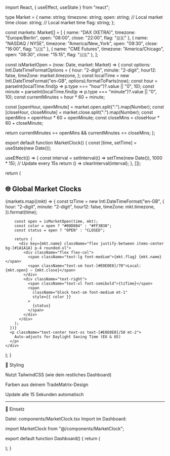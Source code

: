 import React, { useEffect, useState } from "react";

type Market = {
  name: string;
  timezone: string;
  open: string;   // Local market time
  close: string;  // Local market time
  flag: string;
};

const markets: Market[] = [
  { name: "DAX (XETRA)", timezone: "Europe/Berlin", open: "08:00", close: "22:00", flag: "🇩🇪" },
  { name: "NASDAQ / NYSE", timezone: "America/New_York", open: "09:30", close: "16:00", flag: "🇺🇸" },
  { name: "CME Futures", timezone: "America/Chicago", open: "08:30", close: "15:15", flag: "🇺🇸" },
];

const isMarketOpen = (now: Date, market: Market) => {
  const options: Intl.DateTimeFormatOptions = {
    hour: "2-digit",
    minute: "2-digit",
    hour12: false,
    timeZone: market.timezone,
  };
  const localTime = new Intl.DateTimeFormat("en-GB", options).formatToParts(now);
  const hour = parseInt(localTime.find(p => p.type === "hour")?.value || "0", 10);
  const minute = parseInt(localTime.find(p => p.type === "minute")?.value || "0", 10);
  const currentMinutes = hour * 60 + minute;

  const [openHour, openMinute] = market.open.split(":").map(Number);
  const [closeHour, closeMinute] = market.close.split(":").map(Number);
  const openMins = openHour * 60 + openMinute;
  const closeMins = closeHour * 60 + closeMinute;

  return currentMinutes >= openMins && currentMinutes <= closeMins;
};

export default function MarketClock() {
  const [time, setTime] = useState(new Date());

  useEffect(() => {
    const interval = setInterval(() => setTime(new Date()), 1000 * 15); // Update every 15s
    return () => clearInterval(interval);
  }, []);

  return (
    <div className="bg-[#0C0C0C] text-[#E0E0E0] p-6 rounded-2xl shadow-lg grid gap-4 w-full max-w-2xl">
      <h2 className="text-xl font-semibold text-[#0070F3] text-center">🌐 Global Market Clocks</h2>
      {markets.map((mkt) => {
        const tzTime = new Intl.DateTimeFormat("en-GB", {
          hour: "2-digit",
          minute: "2-digit",
          hour12: false,
          timeZone: mkt.timezone,
        }).format(time);

        const open = isMarketOpen(time, mkt);
        const color = open ? "#00D084" : "#FF3B30";
        const status = open ? "OPEN" : "CLOSED";

        return (
          <div key={mkt.name} className="flex justify-between items-center bg-[#1A1A1A] p-4 rounded-xl">
            <div className="flex flex-col">
              <span className="text-lg font-medium">{mkt.flag} {mkt.name}</span>
              <span className="text-sm text-[#E0E0E0]/70">Local: {mkt.open} – {mkt.close}</span>
            </div>
            <div className="text-right">
              <span className="text-xl font-semibold">{tzTime}</span>
              <span
                className="block text-sm font-medium mt-1"
                style={{ color }}
              >
                {status}
              </span>
            </div>
          </div>
        );
      })}
      <p className="text-center text-xs text-[#E0E0E0]/50 mt-2">
        Auto-adjusts for Daylight Saving Time (EU & US)
      </p>
    </div>
  );
}




💅 Styling

Nutzt TailwindCSS (wie dein restliches Dashboard)

Farben aus deinem TradeMatrix-Design

Update alle 15 Sekunden automatisch



---

🚀 Einsatz

Datei: components/MarketClock.tsx
Import im Dashboard:

import MarketClock from "@/components/MarketClock";

export default function Dashboard() {
  return (
    <div className="p-8">
      <MarketClock />
    </div>
  );
}
